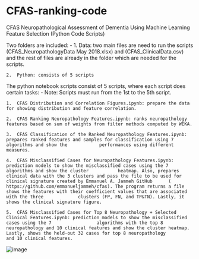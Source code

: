 # CFAS-ranking-code
CFAS Neuropathological Assessment of Dementia Using Machine Learning Feature Selection (Python Code Scripts)

Two folders are included: -
	1.	Data: two main files are need to run the scripts (CFAS_NeuropathologyData May 2018.xlsx) and (CFAS_ClinicalData.csv) and the rest of files are already in   		the folder which are needed for the scripts.
	
	2.	Python: consists of 5 scripts

The python notebook scripts consist of 5 scripts, where each script does certain tasks: -
	Note: Scripts must run from the 1st to the 5th script.
	
	1.	CFAS Distribution and Correlation Figures.ipynb: prepare the data for showing distribution and feature correlation.
	
	2.	CFAS Ranking Neuropathology Features.ipynb: ranks neuropathology features based on sum of weights from filter methods computed by WEKA.
	
	3.	CFAS Classification of the Ranked Neuropathology Features.ipynb: prepares ranked features and samples for classification using 7 algorithms and show the 			performances using different measures.
	
	4.	CFAS Misclassified Cases for Neuropathology Features.ipynb: prediction models to show the misclassified cases using the 7 algorithms and show the cluster 			heatmap. Also, prepares clinical data with the 3 clusters and pass the file to be used for clinical signature created by Emmanuel A. Jammeh GitHub 		(			https://github.com/emmanueljammeh/cfas). The program returns a file shows the features with their coefficient values that are associated with the three 			clusters (FP, FN, and TP&TN). Lastly, it shows the clinical signature figure.
	
	5.	CFAS Misclassified Cases for Top 8 Neuropathology + Selected Clinical Features.ipynb: prediction models to show the misclassified cases using the 7 				algorithms with the top 8 neuropathology and 10 clinical features and show the cluster heatmap. Lastly, shows the held-out 32 cases for top 8 neuropathology 			and 10 clinical features.

![image](https://user-images.githubusercontent.com/8477744/150014007-5487dea4-8174-4d51-80b4-b8ed5299cea9.png)
